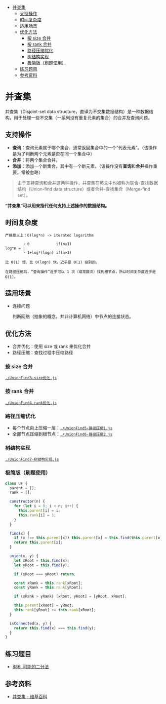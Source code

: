 - [并查集](#并查集)
  - [支持操作](#支持操作)
  - [时间复杂度](#时间复杂度)
  - [适用场景](#适用场景)
  - [优化方法](#优化方法)
    - [按 size 合并](#按-size-合并)
    - [按 rank 合并](#按-rank-合并)
    - [路径压缩优化](#路径压缩优化)
    - [树结构实现](#树结构实现)
    - [极简版（刷题使用）](#极简版刷题使用)
  - [练习题目](#练习题目)
  - [参考资料](#参考资料)

# 并查集

并查集（Disjoint-set data structure，直译为不交集数据结构）是一种数据结构，用于处理一些不交集（一系列没有重复元素的集合）的合并及查询问题。

## 支持操作

- **查询**：查询元素属于哪个集合，通常返回集合中的一个“代表元素”。（该操作是为了判断两个元素是否在同一个集合中）
- **合并**：将两个集合合并。
- **添加**：添加一个新集合，其中有一个新元素。（该操作没有**查询**和**合并**操作重要，常被忽略）

> 由于支持查询和合并这两种操作，并查集在英文中也被称为联合-查找数据结构（Union-find data structure）或者合并-查找集合（Merge-find set）。

**“并查集”可以用来指代任何支持上述操作的数据结构。**

## 时间复杂度

```
严格意义上：O(log*n) -> iterated logarithm

        ╭ 0            if(n≤1)
log*n = |
        ╰ 1+log*(logn) if(n>1)

比 O(1) 慢，比 O(logn) 快，近乎是 O(1) 级别的。

在路径压缩后，“查询操作”近乎可以 1 次（或常数次）找到根节点，所以时间复杂度近乎是 O(1)。
```

## 适用场景

- 连接问题

  判断网络（抽象的概念，并非计算机网络）中节点的连接状态。

## 优化方法

- 合并优化：使用 size 或 rank 来优化合并
- 路径压缩：查找过程中压缩路径

### 按 size 合并

[`./UnionFind3-size优化.js`](./并查集/UnionFind3-size优化.js)

### 按 rank 合并

[`./UnionFind4-rank优化.js`](./并查集/UnionFind4-rank优化.js)

### 路径压缩优化

- 每个节点向上压缩一层：[`./UnionFind5-路径压缩1.js`](./并查集/UnionFind5-路径压缩1.js)
- 全部节点压缩到根节点：[`./UnionFind6-路径压缩2.js`](./并查集/UnionFind6-路径压缩2.js)

### 树结构实现

[`./UnionFind7-树结构实现.js`](./并查集/UnionFind7-树结构实现.js)

### 极简版（刷题使用）

```js
class UF {
  parent = [];
  rank = [];

  constructor(n) {
    for (let i = 0; i < n; i++) {
      this.parent[i] = i;
      this.rank[i] = 1;
    }
  }

  find(x) {
    if (x !== this.parent[x]) this.parent[x] = this.find(this.parent[x]);
    return this.parent[x];
  }

  union(x, y) {
    let xRoot = this.find(x);
    let yRoot = this.find(y);

    if (xRoot === yRoot) return;

    const xRank = this.rank[xRoot];
    const yRank = this.rank[yRoot];

    if (xRank > yRank) [xRoot, yRoot] = [yRoot, xRoot];

    this.parent[xRoot] = yRoot;
    this.rank[yRoot] += this.rank[xRoot];
  }

  isConnected(x, y) {
    return this.find(x) === this.find(y);
  }
}
```

## 练习题目

- [886. 可能的二分法](https://leetcode.cn/problems/possible-bipartition/description/)

## 参考资料

- [并查集 - 维基百科](https://zh.wikipedia.org/zh/%E5%B9%B6%E6%9F%A5%E9%9B%86)
